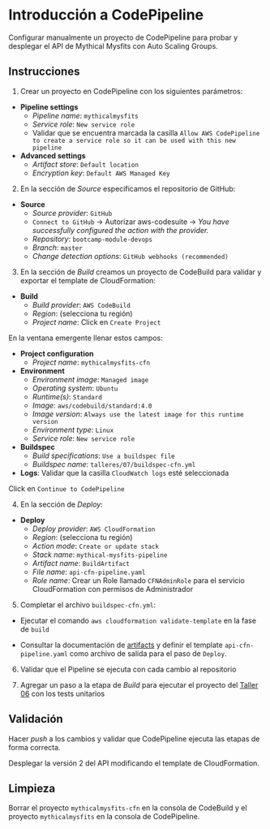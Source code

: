 # Introducción a CodePipeline

Configurar manualmente un proyecto de CodePipeline para probar y desplegar el API de Mythical Mysfits con Auto Scaling Groups.

## Instrucciones

1. Crear un proyecto en CodePipeline con los siguientes parámetros:

- **Pipeline settings**
  - *Pipeline name*: `mythicalmysfits`
  - *Service role*: `New service role`
  - Validar que se encuentra marcada la casilla `Allow AWS CodePipeline to create a service role so it can be used with this new pipeline`
- **Advanced settings**
  - *Artifact store*: `Default location`
  - *Encryption key*: `Default AWS Managed Key`

2. En la sección de *Source* especificamos el repositorio de GitHub:

- **Source**
  - *Source provider*: `GitHub`
  - `Connect to GitHub` -> Autorizar aws-codesuite -> *You have successfully configured the action with the provider.*
  - *Repository*: `bootcamp-module-devops`
  - *Branch*: `master`
  - *Change detection options*: `GitHub webhooks (recommended)`

3. En la sección de *Build* creamos un proyecto de CodeBuild para validar y exportar el template de CloudFormation:

- **Build**
  - *Build provider*: `AWS CodeBuild`
  - *Region*: (selecciona tu región)
  - *Project name*: Click en `Create Project`

En la ventana emergente llenar estos campos:

- **Project configuration**
  - *Project name*: `mythicalmysfits-cfn`
- **Environment**
  - *Environment image*: `Managed image`
  - *Operating system*: `Ubuntu`
  - *Runtime(s)*: `Standard`
  - *Image*: `aws/codebuild/standard:4.0`
  - *Image version*: `Always use the latest image for this runtime version`
  - *Environment type*: `Linux`
  - *Service role*: `New service role`
- **Buildspec**
  - *Build specifications*: `Use a buildspec file`
  - *Buildspec name*: `talleres/07/buildspec-cfn.yml`
- **Logs**: Validar que la casilla `CloudWatch logs` esté seleccionada

Click en `Continue to CodePipeline`

4. En la sección de *Deploy*:

- **Deploy**
  - *Deploy provider*: `AWS CloudFormation`
  - *Region*: (selecciona tu región)
  - *Action mode*: `Create or update stack`
  - *Stack name*: `mythical-mysfits-pipeline`
  - *Artifact name*: `BuildArtifact`
  - *File name*: `api-cfn-pipeline.yaml`
  - *Role name*: Crear un Role llamado `CFNAdminRole` para el servicio CloudFormation con permisos de Administrador

5. Completar el archivo `buildspec-cfn.yml`:

- Ejecutar el comando `aws cloudformation validate-template` en la fase de `build`

- Consultar la documentación de [artifacts](https://docs.aws.amazon.com/codebuild/latest/userguide/build-spec-ref.html#build-spec.artifacts) y definir el template `api-cfn-pipeline.yaml` como archivo de salida para el paso de `Deploy`.

6. Validar que el Pipeline se ejecuta con cada cambio al repositorio

7. Agregar un paso a la etapa de *Build* para ejecutar el proyecto del [Taller 06](../06/) con los tests unitarios

## Validación

Hacer *push* a los cambios y validar que CodePipeline ejecuta las etapas de forma correcta.

Desplegar la versión 2 del API modificando el template de CloudFormation.

## Limpieza

Borrar el proyecto `mythicalmysfits-cfn` en la consola de CodeBuild y el proyecto `mythicalmysfits` en la consola de CodePipeline.